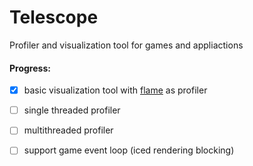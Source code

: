 # Telescope

Profiler and visualization tool for games and appliactions

#### Progress:
- [x] basic visualization tool with [flame](https://github.com/llogiq/flame/blob/master/src/lib.rs) as profiler

- [ ] single threaded profiler
- [ ] multithreaded profiler
- [ ] support game event loop (iced rendering blocking)